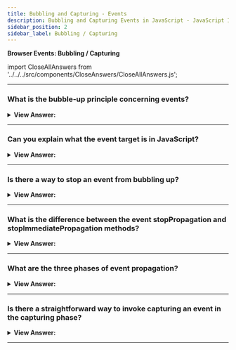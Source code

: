 ```yaml
---
title: Bubbling and Capturing - Events
description: Bubbling and Capturing Events in JavaScript - JavaScript Interview Questions & Answers
sidebar_position: 2
sidebar_label: Bubbling / Capturing
---
```


**Browser Events: Bubbling / Capturing**

import CloseAllAnswers from '../../../src/components/CloseAnswers/CloseAllAnswers.js';

<CloseAllAnswers />

---

### What is the bubble-up principle concerning events?

<details>
  <summary><strong>View Answer:</strong></summary>
  <div>
  <div><strong>Interview Response:</strong> The bubbling-up principle is self-explanatory based on its name. In principle, when an event happens on an element, it first runs its handlers, then on its parent, and back up to the other ancestors.
    </div><br />
  <div><strong className="codeExample">Code Example:</strong><br /><br />

  <div></div>

```html
<style>
  body * {
    margin: 10px;
    border: 1px solid blue;
  }
</style>

<!-- this will return the p, div and form alerts -->
<form onclick="alert('form')">
  FORM
  <div onclick="alert('div')">
    DIV
    <p onclick="alert('p')">P</p>
  </div>
</form>
```

  </div>
  </div>
</details>

---

### Can you explain what the event target is in JavaScript?

<details>
  <summary><strong>View Answer:</strong></summary>
  <div>
  <div><strong>Interview Response:</strong> The most deeply nesting element that created the event is known as a target element, and it may be accessed using event.target. The event target does not change through the bubbling process; JavaScript views it as the initial point of the event.
    </div><br />

:::note
The current target is the precise target at which the current action takes place, where "this = event.currentTarget." It is conceivable that event.target equals either this or the current target.
:::

  </div>
</details>

---

### Is there a way to stop an event from bubbling up?

<details>
  <summary><strong>View Answer:</strong></summary>
  <div>
  <div><strong>Interview Response:</strong> If necessary, we can use two methods to explicitly stop the bubbling up process, including the stopPropagation and stopImmediatePropagation. Using these two approaches should be limited because of some drawbacks, such as click event failures.
    </div>
  </div>
</details>

---

### What is the difference between the event stopPropagation and stopImmediatePropagation methods?

<details>
  <summary><strong>View Answer:</strong></summary>
  <div>
  <div><strong>Interview Response:</strong> If an element has multiple event handlers on a single event, then even if one of them stops the bubbling, the other ones still execute. In other words, event.stopPropagation() stops the move upwards, but all other handlers run on the current element. To stop the bubbling and prevent handlers on the current element from running, we use event.stopImmediatePropagation(). After it, no other handlers execute.
    </div>
  </div>
</details>

---

### What are the three phases of event propagation?

<details>
  <summary><strong>View Answer:</strong></summary>
  <div>
  <div><strong>Interview Response:</strong> There are three phases of event propagation, including the capturing, targeting, and bubbling phases. The capturing phase is the process of the event traveling down to the target element ( &#123;capture: true&#125; ). The targeting phase is when we reach our target element, and the bubbling phase is the process of bubbling up from the target element.
    </div>
  </div>
</details>

---

### Is there a straightforward way to invoke capturing an event in the capturing phase?

<details>
  <summary><strong>View Answer:</strong></summary>
  <div>
  <div><strong>Interview Response:</strong> Yes, we need to set the handler capture option to true to catch an event on the capturing phase. There are two possible values of the capture option true and false. If it is false (default), the handler is set to the bubbling phase. If it is true, then the handler is set on the capturing phase.
    </div><br />
  <div><strong className="codeExample">Code Example:</strong><br /><br />

  <div></div>

```html
<style>
  body * {
    margin: 10px;
    border: 1px solid blue;
  }
</style>

<form>
  FORM
  <div>
    DIV
    <p>P</p>
  </div>
</form>

<script>
  for (let elem of document.querySelectorAll('*')) {
    elem.addEventListener(
      'click',
      (e) => alert(`Capturing: ${elem.tagName}`),
      true
    );
    elem.addEventListener('click', (e) => alert(`Bubbling: ${elem.tagName}`));
  }
</script>
```

:::note
While there are three phases, the second ("target phase": the event reached the element) is not handled independently in theory: handlers from both the capturing and bubbling phases fire at that time.
:::

  </div>
  </div>
</details>

---
